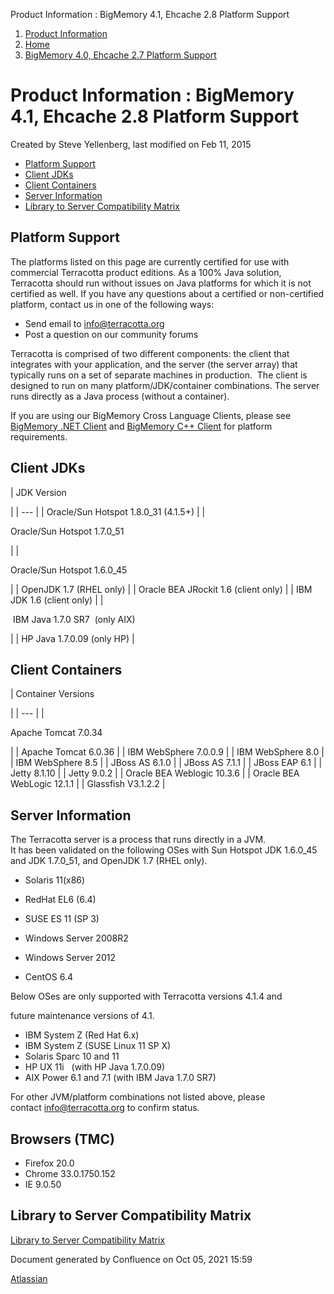 Product Information : BigMemory 4.1, Ehcache 2.8 Platform Support  

1.  [Product Information](index.html)
2.  [Home](Home.html)
3.  [BigMemory 4.0, Ehcache 2.7 Platform Support](37129882.html)

Product Information : BigMemory 4.1, Ehcache 2.8 Platform Support
=================================================================

Created by Steve Yellenberg, last modified on Feb 11, 2015

*   [Platform Support](http://www.terracotta.org/confluence/display/release/BigMemory+4.1%2C+Ehcache+2.8+Platform+Support#BigMemory4.1,Ehcache2.8PlatformSupport-PlatformSupport)
*   [Client JDKs](http://www.terracotta.org/confluence/display/release/BigMemory+4.1%2C+Ehcache+2.8+Platform+Support#BigMemory4.1,Ehcache2.8PlatformSupport-ClientJDKs)
*   [Client Containers](http://www.terracotta.org/confluence/display/release/BigMemory+4.1%2C+Ehcache+2.8+Platform+Support#BigMemory4.1,Ehcache2.8PlatformSupport-ClientContainers)
*   [Server Information](http://www.terracotta.org/confluence/display/release/BigMemory+4.1%2C+Ehcache+2.8+Platform+Support#BigMemory4.1,Ehcache2.8PlatformSupport-ServerInformation)
*   [Library to Server Compatibility Matrix](http://www.terracotta.org/confluence/display/release/BigMemory+4.1%2C+Ehcache+2.8+Platform+Support#BigMemory4.1,Ehcache2.8PlatformSupport-LibrarytoServerCompatibilityMatrix)

Platform Support
----------------

The platforms listed on this page are currently certified for use with commercial Terracotta product editions. As a 100% Java solution, Terracotta should run without issues on Java platforms for which it is not certified as well. If you have any questions about a certified or non-certified platform, contact us in one of the following ways:  
  

*   Send email to [info@terracotta.org](mailto:info@terracotta.org)
*   Post a question on our community forums

Terracotta is comprised of two different components: the client that integrates with your application, and the server (the server array) that typically runs on a set of separate machines in production.  The client is designed to run on many platform/JDK/container combinations. The server runs directly as a Java process (without a container).

If you are using our BigMemory Cross Language Clients, please see [BigMemory .NET Client](http://terracotta-org/documentation/4.1/cross-language/dotnet/dotnet-install) and [BigMemory C++ Client](http://www.terracotta.org/confluence/display/release/Library+to+Server+Compatibility+Matrix) for platform requirements.  
  

Client JDKs
-----------

| 
JDK Version

 |
| --- |
| Oracle/Sun Hotspot 1.8.0\_31 (4.1.5+) |
| 

Oracle/Sun Hotspot 1.7.0\_51

 |
| 

Oracle/Sun Hotspot 1.6.0\_45

 |
| OpenJDK 1.7 (RHEL only) |
| Oracle BEA JRockit 1.6 (client only) |
| IBM JDK 1.6 (client only) |
| 

 IBM Java 1.7.0 SR7  (only AIX)

 |
| HP Java 1.7.0.09 (only HP) |

Client Containers
-----------------

| 
Container Versions

 |
| --- |
| 

Apache Tomcat 7.0.34

 |
| Apache Tomcat 6.0.36 |
| IBM WebSphere 7.0.0.9 |
| IBM WebSphere 8.0 |
| IBM WebSphere 8.5 |
| JBoss AS 6.1.0 |
| JBoss AS 7.1.1 |
| JBoss EAP 6.1 |
| Jetty 8.1.10 |
| Jetty 9.0.2 |
| Oracle BEA Weblogic 10.3.6 |
| Oracle BEA WebLogic 12.1.1 |
| Glassfish V3.1.2.2 |

Server Information
------------------

The Terracotta server is a process that runs directly in a JVM.  
It has been validated on the following OSes with Sun Hotspot JDK 1.6.0\_45 and JDK 1.7.0\_51, and OpenJDK 1.7 (RHEL only).  
  

*   Solaris 11(x86)
*   RedHat EL6 (6.4)
*   SUSE ES 11 (SP 3)
    
*   Windows Server 2008R2
*   Windows Server 2012
*   CentOS 6.4  
      
    

Below OSes are only supported with Terracotta versions 4.1.4 and

future maintenance versions of 4.1.

*   IBM System Z (Red Hat 6.x)
*   IBM System Z (SUSE Linux 11 SP X)
*   Solaris Sparc 10 and 11
*   HP UX 11i   (with HP Java 1.7.0.09)
*   AIX Power 6.1 and 7.1 (with IBM Java 1.7.0 SR7)

For other JVM/platform combinations not listed above, please contact [info@terracotta.org](mailto:info@terracotta.org) to confirm status.

Browsers (TMC)
--------------

*   Firefox 20.0
*   Chrome 33.0.1750.152
*   IE 9.0.50  
      
    

Library to Server Compatibility Matrix
--------------------------------------

[Library to Server Compatibility Matrix](http://www.terracotta.org/confluence/display/release/Library+to+Server+Compatibility+Matrix)

Document generated by Confluence on Oct 05, 2021 15:59

[Atlassian](http://www.atlassian.com/)